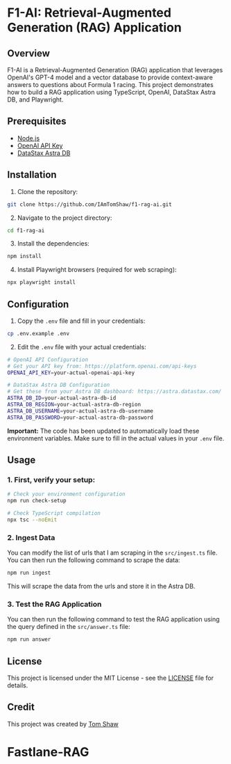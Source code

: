 # F1-AI: Retrieval-Augmented Generation (RAG) Application

## Overview

F1-AI is a Retrieval-Augmented Generation (RAG) application that leverages OpenAI's GPT-4 model and a vector database to provide context-aware answers to questions about Formula 1 racing. This project demonstrates how to build a RAG application using TypeScript, OpenAI, DataStax Astra DB, and Playwright.

## Prerequisites

- [Node.js](https://nodejs.org/en/download/)
- [OpenAI API Key](https://beta.openai.com/signup/)
- [DataStax Astra DB](https://astra.datastax.com/register)

## Installation

1. Clone the repository:

```bash
git clone https://github.com/IAmTomShaw/f1-rag-ai.git
```

2. Navigate to the project directory:

```bash
cd f1-rag-ai
```

3. Install the dependencies:

```bash
npm install
```

4. Install Playwright browsers (required for web scraping):

```bash
npx playwright install
```

## Configuration

1. Copy the `.env` file and fill in your credentials:

```bash
cp .env.example .env
```

2. Edit the `.env` file with your actual credentials:

```bash
# OpenAI API Configuration
# Get your API key from: https://platform.openai.com/api-keys
OPENAI_API_KEY=your-actual-openai-api-key

# DataStax Astra DB Configuration
# Get these from your Astra DB dashboard: https://astra.datastax.com/
ASTRA_DB_ID=your-actual-astra-db-id
ASTRA_DB_REGION=your-actual-astra-db-region
ASTRA_DB_USERNAME=your-actual-astra-db-username
ASTRA_DB_PASSWORD=your-actual-astra-db-password
```

**Important:** The code has been updated to automatically load these environment variables. Make sure to fill in the actual values in your `.env` file.

## Usage

### 1. First, verify your setup:

```bash
# Check your environment configuration
npm run check-setup

# Check TypeScript compilation
npx tsc --noEmit
```

### 2. Ingest Data

You can modify the list of urls that I am scraping in the `src/ingest.ts` file. You can then run the following command to scrape the data:

```bash
npm run ingest
```

This will scrape the data from the urls and store it in the Astra DB.

### 3. Test the RAG Application

You can then run the following command to test the RAG application using the query defined in the `src/answer.ts` file:

```bash
npm run answer
```


## License

This project is licensed under the MIT License - see the [LICENSE](LICENSE) file for details.

## Credit

This project was created by [Tom Shaw](https://tomshaw.dev)
# Fastlane-RAG
